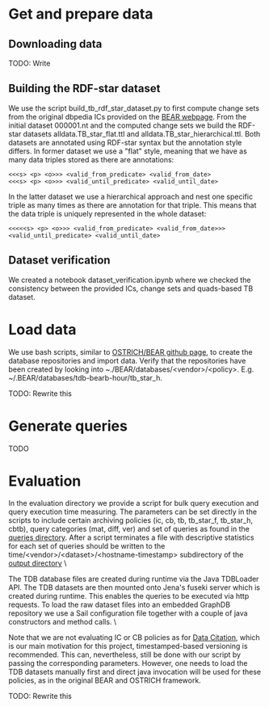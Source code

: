 # Get and prepare data
## Downloading data
TODO: Write

## Building the RDF-star dataset
We use the script build_tb_rdf_star_dataset.py to first compute change sets from the original dbpedia ICs provided on the [BEAR webpage](https://aic.ai.wu.ac.at/qadlod/bear.html). From the initial dataset 000001.nt and the computed change sets we build the RDF-star datasets alldata.TB_star_flat.ttl and alldata.TB_star_hierarchical.ttl. Both datasets are annotated using RDF-star syntax but the annotation style differs. In former dataset we use a "flat" style, meaning that we have as many data triples stored as there are annotations:
```
<<<s> <p> <o>>> <valid_from_predicate> <valid_from_date> 
<<<s> <p> <o>>> <valid_until_predicate> <valid_until_date> 
```
In the latter dataset we use a hierarchical approach and nest one specific triple as many times as there are annotation for that triple. This means that the data triple is uniquely represented in the whole dataset: 
```
<<<<<s> <p> <o>>> <valid_from_predicate> <valid_from_date>>> <valid_until_predicate> <valid_until_date> 
```

## Dataset verification
We created a notebook dataset_verification.ipynb where we checked the consistency between the provided ICs, change sets and quads-based TB dataset. 

# Load data
We use bash scripts, similar to [OSTRICH/BEAR github page](https://github.com/rdfostrich/BEAR/tree/master/src/common/data-prepare-scripts), to create the database repositories and import data. Verify that the repositories have been created by looking into ~./BEAR/databases/\<vendor\>/\<policy\>. E.g. ~/.BEAR/databases/tdb-bearb-hour/tb_star_h. 

TODO: Rewrite this

# Generate queries
TODO

# Evaluation
In the evaluation directory we provide a script for bulk query execution and query execution time measuring. The parameters can be set directly in the scripts to include certain archiving policies (ic, cb, tb, tb_star_f, tb_star_h, cbtb), query categories (mat, diff, ver) and set of queries as found in the [queries directory](https://github.com/GreenfishK/BEAR/tree/master/data/queries). After a script terminates a file with descriptive statistics for each set of queries should be written to the time/\<vendor\>/\<dataset\>/\<hostname-timestamp\> subdirectory of the [output directory](https://github.com/GreenfishK/BEAR/tree/master/data/output) \

The TDB database files are created during runtime via the Java TDBLoader API. The TDB datasets are then mounted onto Jena's fuseki server which is created during runtime. This enables the queries to be executed via http requests. To load the raw dataset files into an embedded GraphDB repository we use a Sail configuration file together with a couple of java constructors and method calls. \

Note that we are not evaluating IC or CB policies as for [Data Citation](https://rd-alliance.org/system/files/documents/RDA-DC-Recommendations_151020.pdf), which is our main motivation for this project, timestamped-based versioning is recommended. This can, nevertheless, still be done with our script by passing the corresponding parameters. However, one needs to load the TDB datasets manually first and direct java invocation will be used for these policies, as in the original BEAR and OSTRICH framework.

TODO: Rewrite this